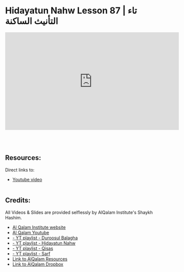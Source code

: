# Hidayatun Nahw Lesson 87 | تاء التأنيث الساكنة

<iframe width="560" height="315" src="https://www.youtube-nocookie.com/embed/-prMKZgNxIg?start=0" frameborder="0" allow="accelerometer; autoplay; encrypted-media; gyroscope; picture-in-picture" allowfullscreen="allowfullscreen"></iframe><BR>

<BR><BR>
## Resources:
Direct links to:
- [Youtube video](https://www.youtube.com/watch?v=-prMKZgNxIg&list=PLzn0qdi6JpdtdAyaM2yvvY1Yk9i4EpLHD&index=145)
<BR><BR>
## Credits:
All Videos & Slides are provided selflessly by AlQalam Institute's Shaykh Hashim.
- [Al Qalam Institute website](https://www.alqalaminstitute.org/)
- [Al Qalam Youtube](https://www.youtube.com/c/AlQalamInstitute/playlists)
- [- YT playlist - Duroosul Balagha](https://www.youtube.com/watch?v=cZsrvqzphNk&list=PLzn0qdi6JpdvvXVuJ7kIusNquSxeyKJvc)
- [- YT playlist - Hidayatun Nahw](https://www.youtube.com/playlist?list=PLzn0qdi6JpdtdAyaM2yvvY1Yk9i4EpLHD)
- [- YT playlist - Qisas](https://www.youtube.com/watch?v=bXdYFJm4eAE&list=PLzn0qdi6JpduA_Vp7eglKKs8eDGjqYdd3)
- [- YT playlist - Sarf](https://www.youtube.com/watch?v=FEPiOBUYlLw&list=PLzn0qdi6JpdvWf0IDGNfaiM-okPqDuQoc)
- [Link to AlQalam Resources](https://www.alqalaminstitute.org/resources)
- [Link to AlQalam Dropbox](https://www.dropbox.com/sh/vtojey2cm76xvyr/AAC-M3mnMaHkYLGxQCvmEiLga?dl=0)
